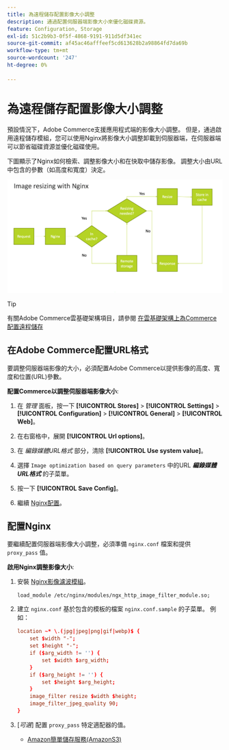 ```yaml
---
title: 為遠程儲存配置影像大小調整
description: 通過配置伺服器端影像大小來優化磁碟資源。
feature: Configuration, Storage
exl-id: 51c2b9b3-0f5f-4868-9191-911d5df341ec
source-git-commit: af45ac46afffeef5cd613628b2a98864fd7da69b
workflow-type: tm+mt
source-wordcount: '247'
ht-degree: 0%

---
```


# 為遠程儲存配置影像大小調整

預設情況下，Adobe Commerce支援應用程式端的影像大小調整。 但是，通過啟用遠程儲存模組，您可以使用Nginx將影像大小調整卸載到伺服器端，在伺服器端可以節省磁碟資源並優化磁碟使用。

下圖顯示了Nginx如何檢索、調整影像大小和在快取中儲存影像。 調整大小由URL中包含的參數（如高度和寬度）決定。

![調整影像大小](../../assets/configuration/remote-storage-nginx-image-resize.png)

>[!TIP]
>
>有關Adobe Commerce雲基礎架構項目，請參閱 [在雲基礎架構上為Commerce配置遠程儲存](cloud-support.md)

## 在Adobe Commerce配置URL格式

要調整伺服器端影像的大小，必須配置Adobe Commerce以提供影像的高度、寬度和位置(URL)參數。

**配置Commerce以調整伺服器端影像大小**:

1. 在 _管理_ 面板，按一下 **[!UICONTROL Stores]** > **[!UICONTROL Settings]** > **[!UICONTROL Configuration]** > **[!UICONTROL General]** > **[!UICONTROL Web]**。

1. 在右窗格中，展開 **[!UICONTROL Url options]**。

1. 在 _編錄媒體URL格式_ 部分，清除 **[!UICONTROL Use system value]**。

1. 選擇 `Image optimization based on query parameters` 中的URL **_編錄媒體URL格式_** 的子菜單。

1. 按一下 **[!UICONTROL Save Config]**。

1. 繼續 [Nginx配置](#configure-nginx)。

## 配置Nginx

要繼續配置伺服器端影像大小調整，必須準備 `nginx.conf` 檔案和提供 `proxy_pass` 值。

**啟用Nginx調整影像大小**:

1. 安裝 [Nginx影像濾波模組][nginx-module]。

   ```shell
   load_module /etc/nginx/modules/ngx_http_image_filter_module.so;
   ```

1. 建立 `nginx.conf` 基於包含的模板的檔案 `nginx.conf.sample` 的子菜單。 例如：

   ```conf
   location ~* \.(jpg|jpeg|png|gif|webp)$ {
       set $width "-";
       set $height "-";
       if ($arg_width != '') {
           set $width $arg_width;
       }
       if ($arg_height != '') {
           set $height $arg_height;
       }
       image_filter resize $width $height;
       image_filter_jpeg_quality 90;
   }
   ```

1. [_可選_] 配置 `proxy_pass` 特定適配器的值。

   - [Amazon簡單儲存服務(AmazonS3)](remote-storage-aws-s3.md)

<!-- link definitions -->

[nginx-module]: https://nginx.org/en/docs/http/ngx_http_image_filter_module.html
